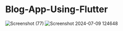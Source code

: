 # Blog-App-Using-Flutter


![Screenshot (77)](https://github.com/gmandroroshe/Blog-App-Using-Flutter/assets/144511926/ce443a4f-fea0-4f9f-a2d5-1bcb2d982bf1)
![Screenshot 2024-07-09 124648](https://github.com/gmandroroshe/Blog-App-Using-Flutter/assets/144511926/70b43482-7a4a-4133-b68a-bf56ade04136)
